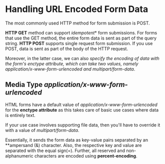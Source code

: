 # Handling URL Encoded Form Data 

The most commonly used HTTP method for form submission is POST.

**HTTP GET** method can support *idempotent** form submissions.
For forms that use the GET method, the entire form data is sent as part of the query string.
**HTTP POST** supports single request form submission.
If you use POST, data is sent as part of the body of the HTTP request.

Moreover, in the latter case, we can also **specify the encoding of data with the form's *enctype** attribute, which can take two values, namely *application/x-www-form-urlencoded* and *multipart/form-data**.

## Media Type *application/x-www-form-urlencoded*

HTML forms have a default value of *application/x-www-form-urlencoded* for the **enctype attribute** as this takes care of basic use cases where data is entirely text. 

If your use case involves supporting file data, then you'll have to override it with a value of *multipart/form-data*.

Essentially, it sends the form data as key-value pairs separated by an **ampersand (&) character.
Also, the respective key and value are separated with the equal sign(=). 
Further, all reserved and non-alphanumeric characters are encoded using **percent-encoding**.





